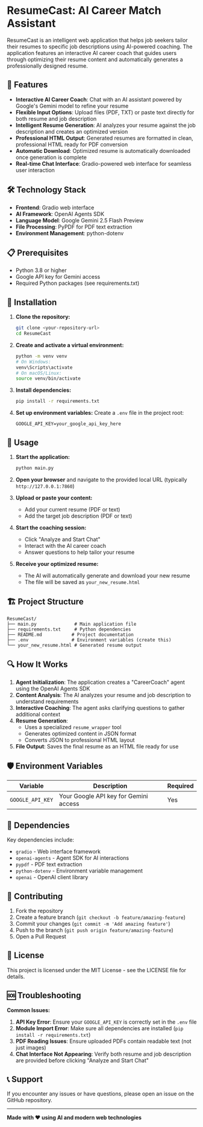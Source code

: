 # ResumeCast: AI Career Match Assistant

ResumeCast is an intelligent web application that helps job seekers tailor their resumes to specific job descriptions using AI-powered coaching. The application features an interactive AI career coach that guides users through optimizing their resume content and automatically generates a professionally designed resume.

## 🚀 Features

- **Interactive AI Career Coach**: Chat with an AI assistant powered by Google's Gemini model to refine your resume
- **Flexible Input Options**: Upload files (PDF, TXT) or paste text directly for both resume and job description
- **Intelligent Resume Generation**: AI analyzes your resume against the job description and creates an optimized version
- **Professional HTML Output**: Generated resumes are formatted in clean, professional HTML ready for PDF conversion
- **Automatic Download**: Optimized resume is automatically downloaded once generation is complete
- **Real-time Chat Interface**: Gradio-powered web interface for seamless user interaction

## 🛠️ Technology Stack

- **Frontend**: Gradio web interface
- **AI Framework**: OpenAI Agents SDK
- **Language Model**: Google Gemini 2.5 Flash Preview
- **File Processing**: PyPDF for PDF text extraction
- **Environment Management**: python-dotenv

## 📋 Prerequisites

- Python 3.8 or higher
- Google API key for Gemini access
- Required Python packages (see requirements.txt)

## 🔧 Installation

1. **Clone the repository:**

   ```bash
   git clone <your-repository-url>
   cd ResumeCast
   ```

2. **Create and activate a virtual environment:**

   ```bash
   python -m venv venv
   # On Windows:
   venv\Scripts\activate
   # On macOS/Linux:
   source venv/bin/activate
   ```

3. **Install dependencies:**

   ```bash
   pip install -r requirements.txt
   ```

4. **Set up environment variables:**
   Create a `.env` file in the project root:
   ```env
   GOOGLE_API_KEY=your_google_api_key_here
   ```

## 🚀 Usage

1. **Start the application:**

   ```bash
   python main.py
   ```

2. **Open your browser** and navigate to the provided local URL (typically `http://127.0.0.1:7860`)

3. **Upload or paste your content:**

   - Add your current resume (PDF or text)
   - Add the target job description (PDF or text)

4. **Start the coaching session:**

   - Click "Analyze and Start Chat"
   - Interact with the AI career coach
   - Answer questions to help tailor your resume

5. **Receive your optimized resume:**
   - The AI will automatically generate and download your new resume
   - The file will be saved as `your_new_resume.html`

## 🏗️ Project Structure

```
ResumeCast/
├── main.py              # Main application file
├── requirements.txt     # Python dependencies
├── README.md           # Project documentation
├── .env                # Environment variables (create this)
└── your_new_resume.html # Generated resume output
```

## 🔍 How It Works

1. **Agent Initialization**: The application creates a "CareerCoach" agent using the OpenAI Agents SDK
2. **Content Analysis**: The AI analyzes your resume and job description to understand requirements
3. **Interactive Coaching**: The agent asks clarifying questions to gather additional context
4. **Resume Generation**:
   - Uses a specialized `resume_wrapper` tool
   - Generates optimized content in JSON format
   - Converts JSON to professional HTML layout
5. **File Output**: Saves the final resume as an HTML file ready for use

## 🛡️ Environment Variables

| Variable         | Description                           | Required |
| ---------------- | ------------------------------------- | -------- |
| `GOOGLE_API_KEY` | Your Google API key for Gemini access | Yes      |

## 📝 Dependencies

Key dependencies include:

- `gradio` - Web interface framework
- `openai-agents` - Agent SDK for AI interactions
- `pypdf` - PDF text extraction
- `python-dotenv` - Environment variable management
- `openai` - OpenAI client library

## 🤝 Contributing

1. Fork the repository
2. Create a feature branch (`git checkout -b feature/amazing-feature`)
3. Commit your changes (`git commit -m 'Add amazing feature'`)
4. Push to the branch (`git push origin feature/amazing-feature`)
5. Open a Pull Request

## 📄 License

This project is licensed under the MIT License - see the LICENSE file for details.

## 🆘 Troubleshooting

**Common Issues:**

1. **API Key Error**: Ensure your `GOOGLE_API_KEY` is correctly set in the `.env` file
2. **Module Import Error**: Make sure all dependencies are installed (`pip install -r requirements.txt`)
3. **PDF Reading Issues**: Ensure uploaded PDFs contain readable text (not just images)
4. **Chat Interface Not Appearing**: Verify both resume and job description are provided before clicking "Analyze and Start Chat"

## 📞 Support

If you encounter any issues or have questions, please open an issue on the GitHub repository.

---

**Made with ❤️ using AI and modern web technologies**
